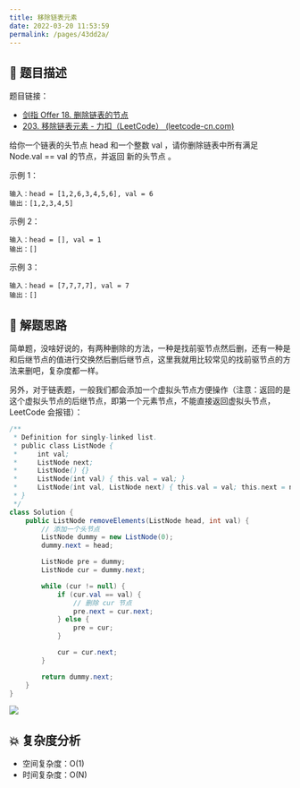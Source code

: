 ```yaml
---
title: 移除链表元素
date: 2022-03-20 11:53:59
permalink: /pages/43dd2a/
---
```

## 📃 题目描述

题目链接：

- [剑指 Offer 18. 删除链表的节点](https://leetcode.cn/problems/shan-chu-lian-biao-de-jie-dian-lcof/)
- [203. 移除链表元素 - 力扣（LeetCode） (leetcode-cn.com)](https://leetcode-cn.com/problems/remove-linked-list-elements/submissions/)

给你一个链表的头节点 head 和一个整数 val ，请你删除链表中所有满足 Node.val == val 的节点，并返回 新的头节点 。

示例 1：

```
输入：head = [1,2,6,3,4,5,6], val = 6
输出：[1,2,3,4,5]
```

示例 2：

```
输入：head = [], val = 1
输出：[]
```

示例 3：

```
输入：head = [7,7,7,7], val = 7
输出：[]
```

## 🔔 解题思路

简单题，没啥好说的，有两种删除的方法，一种是找前驱节点然后删，还有一种是和后继节点的值进行交换然后删后继节点，这里我就用比较常见的找前驱节点的方法来删吧，复杂度都一样。

另外，对于链表题，一般我们都会添加一个虚拟头节点方便操作（注意：返回的是这个虚拟头节点的后继节点，即第一个元素节点，不能直接返回虚拟头节点，LeetCode 会报错）：

```java
/**
 * Definition for singly-linked list.
 * public class ListNode {
 *     int val;
 *     ListNode next;
 *     ListNode() {}
 *     ListNode(int val) { this.val = val; }
 *     ListNode(int val, ListNode next) { this.val = val; this.next = next; }
 * }
 */
class Solution {
    public ListNode removeElements(ListNode head, int val) {
        // 添加一个头节点
        ListNode dummy = new ListNode(0);
        dummy.next = head;

        ListNode pre = dummy;
        ListNode cur = dummy.next;

        while (cur != null) {
            if (cur.val == val) {
                // 删除 cur 节点
                pre.next = cur.next;
            } else {
                pre = cur;
            }

            cur = cur.next;
        }

        return dummy.next;
    }
}
```

![](https://cs-wiki.oss-cn-shanghai.aliyuncs.com/img/20211013161512.png)

## 💥 复杂度分析

- 空间复杂度：O(1)
- 时间复杂度：O(N)
